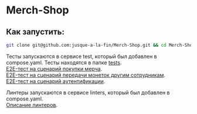 # Merch-Shop
## Как запустить:
```bash
git clone git@github.com:jusque-a-la-fin/Merch-Shop.git && cd Merch-Shop && sudo docker compose up
```
Тесты запускаются в сервисе test, который был добавлен в compose.yaml.
Тесты находятся в папке [tests](https://github.com/jusque-a-la-fin/Merch-Shop/tree/main/internal/handlers/user).  
[E2E-тест на сценарий покупки мерча](https://github.com/jusque-a-la-fin/Merch-Shop/blob/main/internal/handlers/user/e2e_buy_test.go).  
[E2E-тест на сценарий передачи монеток другим сотрудникам](https://github.com/jusque-a-la-fin/Merch-Shop/blob/main/internal/handlers/user/e2e_send_test.go).  
[E2E-тест на сценарий аутентификации](https://github.com/jusque-a-la-fin/Merch-Shop/blob/main/internal/handlers/user/e2e_auth_test.go). 

Линтеры запускаются в сервисе linters, который был добавлен в compose.yaml.  
[Описание линтеров](https://github.com/jusque-a-la-fin/Merch-Shop/blob/main/golangci.yml).
